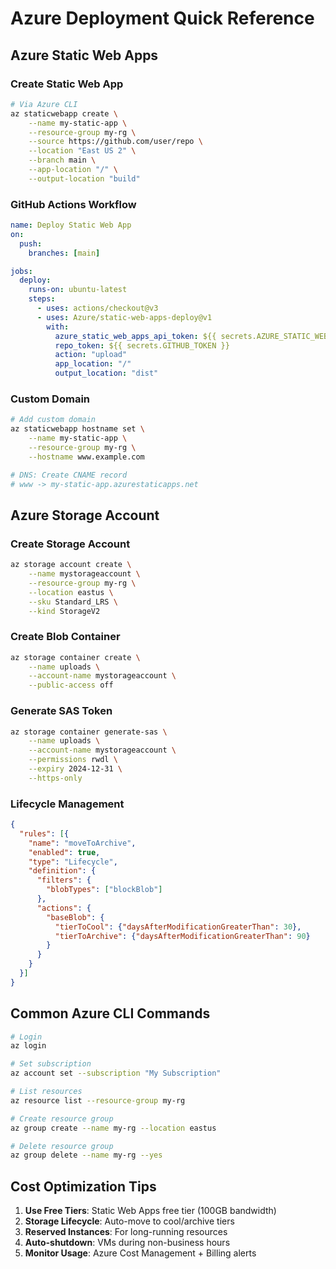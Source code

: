 # Azure Deployment Quick Reference

## Azure Static Web Apps

### Create Static Web App
```bash
# Via Azure CLI
az staticwebapp create \
    --name my-static-app \
    --resource-group my-rg \
    --source https://github.com/user/repo \
    --location "East US 2" \
    --branch main \
    --app-location "/" \
    --output-location "build"
```

### GitHub Actions Workflow
```yaml
name: Deploy Static Web App
on:
  push:
    branches: [main]

jobs:
  deploy:
    runs-on: ubuntu-latest
    steps:
      - uses: actions/checkout@v3
      - uses: Azure/static-web-apps-deploy@v1
        with:
          azure_static_web_apps_api_token: ${{ secrets.AZURE_STATIC_WEB_APPS_API_TOKEN }}
          repo_token: ${{ secrets.GITHUB_TOKEN }}
          action: "upload"
          app_location: "/"
          output_location: "dist"
```

### Custom Domain
```bash
# Add custom domain
az staticwebapp hostname set \
    --name my-static-app \
    --resource-group my-rg \
    --hostname www.example.com

# DNS: Create CNAME record
# www -> my-static-app.azurestaticapps.net
```

## Azure Storage Account

### Create Storage Account
```bash
az storage account create \
    --name mystorageaccount \
    --resource-group my-rg \
    --location eastus \
    --sku Standard_LRS \
    --kind StorageV2
```

### Create Blob Container
```bash
az storage container create \
    --name uploads \
    --account-name mystorageaccount \
    --public-access off
```

### Generate SAS Token
```bash
az storage container generate-sas \
    --name uploads \
    --account-name mystorageaccount \
    --permissions rwdl \
    --expiry 2024-12-31 \
    --https-only
```

### Lifecycle Management
```json
{
  "rules": [{
    "name": "moveToArchive",
    "enabled": true,
    "type": "Lifecycle",
    "definition": {
      "filters": {
        "blobTypes": ["blockBlob"]
      },
      "actions": {
        "baseBlob": {
          "tierToCool": {"daysAfterModificationGreaterThan": 30},
          "tierToArchive": {"daysAfterModificationGreaterThan": 90}
        }
      }
    }
  }]
}
```

## Common Azure CLI Commands

```bash
# Login
az login

# Set subscription
az account set --subscription "My Subscription"

# List resources
az resource list --resource-group my-rg

# Create resource group
az group create --name my-rg --location eastus

# Delete resource group
az group delete --name my-rg --yes
```

## Cost Optimization Tips

1. **Use Free Tiers**: Static Web Apps free tier (100GB bandwidth)
2. **Storage Lifecycle**: Auto-move to cool/archive tiers
3. **Reserved Instances**: For long-running resources
4. **Auto-shutdown**: VMs during non-business hours
5. **Monitor Usage**: Azure Cost Management + Billing alerts
